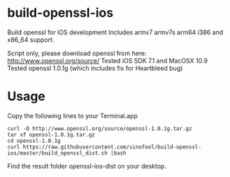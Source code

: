 build-openssl-ios
=================

Build openssl for iOS development
Includes armv7 armv7s arm64 i386 and x86_64 support.

Script only, please download openssl from here: http://www.openssl.org/source/
Tested iOS SDK 7.1 and MacOSX 10.9
Tested openssl 1.0.1g (which includes fix for Heartbleed bug)

Usage
=================
Copy the following lines to your Terminal.app
```
curl -O http://www.openssl.org/source/openssl-1.0.1g.tar.gz
tar xf openssl-1.0.1g.tar.gz
cd openssl-1.0.1g
curl https://raw.githubusercontent.com/sinofool/build-openssl-ios/master/build_openssl_dist.sh |bash
```
Find the result folder openssl-ios-dist on your desktop.
